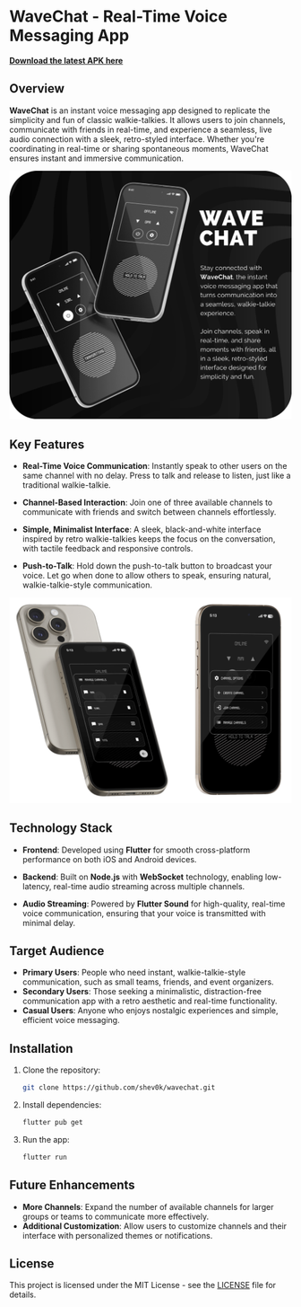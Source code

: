# WaveChat - Real-Time Voice Messaging App

[**Download the latest APK here**](https://github.com/shev0k/wavechat/releases)

## Overview

**WaveChat** is an instant voice messaging app designed to replicate the simplicity and fun of classic walkie-talkies. It allows users to join channels, communicate with friends in real-time, and experience a seamless, live audio connection with a sleek, retro-styled interface. Whether you're coordinating in real-time or sharing spontaneous moments, WaveChat ensures instant and immersive communication.

![WaveChat App Preview](https://raw.githubusercontent.com/shev0k/wavechat/refs/heads/Features/images/WaveChatV2.png)

## Key Features

- **Real-Time Voice Communication**: Instantly speak to other users on the same channel with no delay. Press to talk and release to listen, just like a traditional walkie-talkie.
  
- **Channel-Based Interaction**: Join one of three available channels to communicate with friends and switch between channels effortlessly.

- **Simple, Minimalist Interface**: A sleek, black-and-white interface inspired by retro walkie-talkies keeps the focus on the conversation, with tactile feedback and responsive controls.

- **Push-to-Talk**: Hold down the push-to-talk button to broadcast your voice. Let go when done to allow others to speak, ensuring natural, walkie-talkie-style communication.

![WaveChat App Preview](https://raw.githubusercontent.com/shev0k/wavechat/refs/heads/Features/images/WaveChatV3.png)

## Technology Stack

- **Frontend**: Developed using **Flutter** for smooth cross-platform performance on both iOS and Android devices.
  
- **Backend**: Built on **Node.js** with **WebSocket** technology, enabling low-latency, real-time audio streaming across multiple channels.

- **Audio Streaming**: Powered by **Flutter Sound** for high-quality, real-time voice communication, ensuring that your voice is transmitted with minimal delay.

## Target Audience

- **Primary Users**: People who need instant, walkie-talkie-style communication, such as small teams, friends, and event organizers.
- **Secondary Users**: Those seeking a minimalistic, distraction-free communication app with a retro aesthetic and real-time functionality.
- **Casual Users**: Anyone who enjoys nostalgic experiences and simple, efficient voice messaging.

## Installation

1. Clone the repository:
   ```bash
   git clone https://github.com/shev0k/wavechat.git
   ```

2. Install dependencies:
   ```bash
   flutter pub get
   ```

3. Run the app:
   ```bash
   flutter run
   ```

## Future Enhancements

- **More Channels**: Expand the number of available channels for larger groups or teams to communicate more effectively.
- **Additional Customization**: Allow users to customize channels and their interface with personalized themes or notifications.

## License

This project is licensed under the MIT License - see the [LICENSE](LICENSE) file for details.
